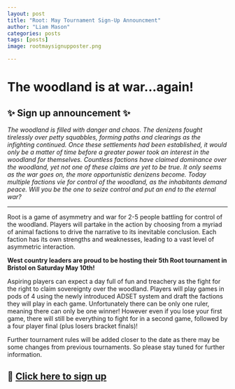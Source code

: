 ```yaml
---
layout: post
title: "Root: May Tournament Sign-Up Announcment"
author: "Liam Mason"
categories: posts
tags: [posts]
image: rootmaysignupposter.png

---
```

# __The woodland is at war...again!__ 
## ✨ __Sign up announcement__ ✨ 

*The woodland is filled with danger and chaos. The denizens fought tirelessly over petty squabbles, forming paths and clearings as the infighting continued. Once these settlements had been established, it would only be a matter of time before a greater power took an interest in the woodland for themselves. Countless factions have claimed dominance over the woodland, yet not one of these claims are yet to be true. It only seems as the war goes on, the more opportunistic denizens become. Today multiple factions vie for control of the woodland, as the inhabitants demand peace. Will you be the one to seize control and put an end to the eternal war?*

________________________________________________________________________________________________________________________________________________________________________________________________________________________________

Root is a game of asymmetry and war for 2-5 people battling for control of the woodland. Players will partake in the action by choosing from a myriad of animal factions to drive the narrative to its inevitable conclusion. Each faction has its own strengths and weaknesses, leading to a vast level of asymmetric interaction.

**West country leaders are proud to be hosting their 5th Root tournament in Bristol on Saturday May 10th!**

Aspiring players can expect a day full of fun and treachery as the fight for the right to claim sovereignty over the woodland. Players will play games in pods of 4 using the newly introduced ADSET system and draft the factions they will play in each game. Unfortunately there can be only one ruler, meaning there can only be one winner! However even if you lose your first game, there will still be everything to fight for in a second game, followed by a four player final (plus losers bracket finals)!

Further tournament rules will be added closer to the date as there may be some changes from previous tournaments. So please stay tuned for further information.

## 📝  [Click here to sign up](https://forms.gle/TUeFhh9jMJTZg6C37)
